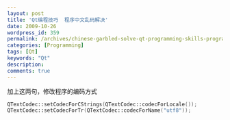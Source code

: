 ```yaml
---
layout: post
title: 'Qt编程技巧  程序中文乱码解决'
date: 2009-10-26
wordpress_id: 359
permalink: /archives/chinese-garbled-solve-qt-programming-skills-program.html
categories: [Programming]
tags: [Qt]
keywords: "Qt"
description: 
comments: true
---
```

加上这两句，修改程序的编码方式

``` cpp 
QTextCodec::setCodecForCStrings(QTextCodec::codecForLocale());
QTextCodec::setCodecForTr(QTextCodec::codecForName("utf8")); 
```

